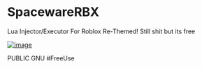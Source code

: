 # SpacewareRBX
Lua Injector/Executor For Roblox
Re-Themed! Still shit but its free

[![image](https://user-images.githubusercontent.com/73680704/193070892-6d9745d3-1622-46b1-86a1-0ea6a4012931.png)](https://github.com/mohsinbh/SpacewareRBX/releases/download/v1.9.1/SpacewareRBX.zip)

PUBLIC GNU #FreeUse





